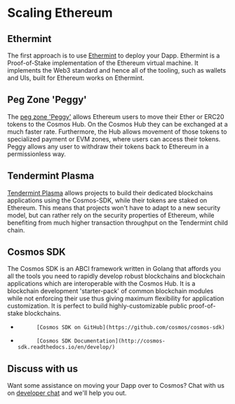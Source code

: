 # Scaling Ethereum

## Ethermint

The first approach is to use [Ethermint](https://ethermint.zone) to deploy your Dapp. Ethermint is a Proof-of-Stake implementation of the Ethereum virtual machine. It implements the Web3 standard and hence all of the tooling, such as wallets and UIs, built for Ethereum works on Ethermint.

## Peg Zone 'Peggy'

The [peg zone 'Peggy'](https://ether.peg.zone) allows Ethereum users to move their Ether or ERC20 tokens to the Cosmos Hub. On the Cosmos Hub they can be exchanged at a much faster rate. Furthermore, the Hub allows movement of those tokens to specialized payment or EVM zones, where users can access their tokens. Peggy allows any user to withdraw their tokens back to Ethereum in a permissionless way.

## Tendermint Plasma

[Tendermint Plasma](https://github.com/cosmos/plasma) allows projects to build their dedicated blockchains applications using the Cosmos-SDK, while their tokens are staked on Ethereum. This means that projects won't have to adapt to a new security model, but can rather rely on the security properties of Ethereum, while benefiting from much higher transaction throughput on the Tendermint child chain.

## Cosmos SDK

The Cosmos SDK is an ABCI framework written in Golang that affords you all the tools you need to rapidly develop robust blockchains and blockchain applications which are interoperable with the Cosmos Hub. It is a blockchain development 'starter-pack' of common blockchain modules while not enforcing their use thus giving maximum flexibility for application customization. It is perfect to build highly-customizable public proof-of-stake blockchains.

-         	[Cosmos SDK on GitHub](https://github.com/cosmos/cosmos-sdk)
-         	[Cosmos SDK Documentation](http://cosmos-sdk.readthedocs.io/en/develop/)

## Discuss with us

Want some assistance on moving your Dapp over to Cosmos? Chat with us on [developer chat](https://riot.im/app/#/room/#cosmos:matrix.org) and we'll help you out.
